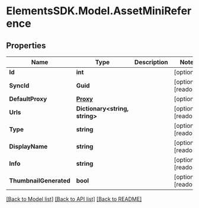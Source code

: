 # ElementsSDK.Model.AssetMiniReference

## Properties

Name | Type | Description | Notes
------------ | ------------- | ------------- | -------------
**Id** | **int** |  | [optional] 
**SyncId** | **Guid** |  | [optional] [readonly] 
**DefaultProxy** | [**Proxy**](Proxy.md) |  | [optional] 
**Urls** | **Dictionary&lt;string, string&gt;** |  | [optional] [readonly] 
**Type** | **string** |  | [optional] [readonly] 
**DisplayName** | **string** |  | [optional] [readonly] 
**Info** | **string** |  | [optional] [readonly] 
**ThumbnailGenerated** | **bool** |  | [optional] [readonly] 

[[Back to Model list]](../#documentation-for-models) [[Back to API list]](../#documentation-for-api-endpoints) [[Back to README]](../)

